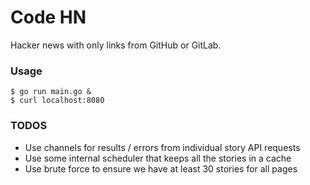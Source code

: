 # Code HN

Hacker news with only links from GitHub or GitLab.

### Usage

```
$ go run main.go &
$ curl localhost:8080
```

### TODOS

- Use channels for results / errors from individual story API requests
- Use some internal scheduler that keeps all the stories in a cache
- Use brute force to ensure we have at least 30 stories for all pages
